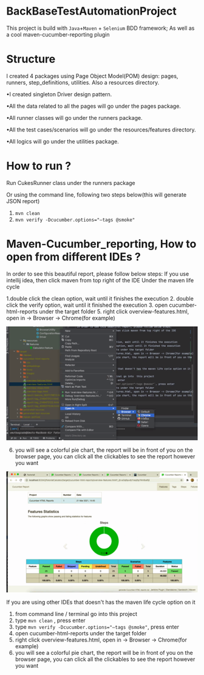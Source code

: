 # BackBaseTestAutomationProject
This project is build with `Java`+`Maven` + `Selenium` BDD framework; As well as a cool maven-cucumber-reporting plugin

# Structure
I created 4 packages using Page Object Model(POM) design: pages, runners, step_definitions, utilities. Also a resources directory.

•I created singleton Driver design pattern.

•All the data related to all the pages will go under the pages package.

•All runner classes will go under the runners package.

•All the test cases/scenarios will go under the resources/features directory.

•All logics will go under the utilities package.

# How to run ?
 Run CukesRunner class under the runners package

Or using the command line, following two steps below(this will generate JSON report)
1. `mvn clean` 
2.  `mvn verify -Dcucumber.options="–tags @smoke"`


# Maven-Cucumber_reporting, How to open from different IDEs ?
In order to see this beautiful report, please follow below steps:
If you use intellij idea, then click maven from top right of the IDE
Under the maven life cycle

1.double click the clean option, wait until it finishes the execution
2. double click the verify option, wait until it finished the execution
3. open cucumber-html-reports under the target folder
5. right click overview-features.html, open in -> Browser -> Chrome(for example)
  
   ![how to open report](https://github.com/UmitUmit/FatorialCalulator/blob/master/image%20copy%203.png)

6. you will see a colorful pie chart, the report will be in front of you on the browser page, you can click all the clickables to see the report however you want
   
![Cucumber-mvn-report](https://github.com/UmitUmit/FatorialCalulator/blob/master/image%20(1).png)

If you are using other IDEs that doesn't has the maven life cycle option on it

1. from command line / terminal go into  this project
2. type `mvn clean` , press enter
3. type `mvn verify -Dcucumber.options="–tags @smoke"`, press enter
4. open cucumber-html-reports under the target folder
5. right click overview-features.html, open in -> Browser -> Chrome(for example)
6. you will see a colorful pie chart, the report will be in front of you on the browser page, you can click all the clickables to see the report however you want 

